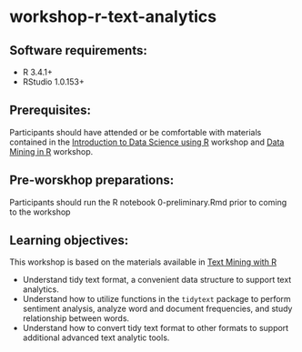 # workshop-r-text-analytics

## Software requirements:

- R 3.4.1+
- RStudio 1.0.153+

## Prerequisites:

Participants should have attended or be comfortable with materials contained in the [Introduction to Data Science using R](https://github.com/clemsonciti/workshop-r-intro-data-science) workshop and [Data Mining in R](https://github.com/clemsonciti/workshop-r-data-mining) workshop. 

## Pre-worskhop preparations:

Participants should run the R notebook 0-preliminary.Rmd prior to coming to the workshop

## Learning objectives:

This workshop is based on the materials available in [Text Mining with R](https://www.tidytextmining.com/tidytext.html)

- Understand tidy text format, a convenient data structure to support text analytics.
- Understand how to utilize functions in the `tidytext` package to perform sentiment analysis, analyze word and document frequencies, and study relationship between words.
- Understand how to convert tidy text format to other formats to support additional advanced text analytic tools. 